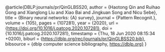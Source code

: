 @article{DBLP:journals/pr/QinGLBSS20,
author    = {Haotong Qin and
Ruihao Gong and
Xianglong Liu and
Xiao Bai and
Jingkuan Song and
Nicu Sebe},
title     = {Binary neural networks: {A} survey},
journal   = {Pattern Recognit.},
volume    = {105},
pages     = {107281},
year      = {2020},
url       = {https://doi.org/10.1016/j.patcog.2020.107281},
doi       = {10.1016/j.patcog.2020.107281},
timestamp = {Thu, 18 Jun 2020 08:15:34 +0200},
biburl    = {https://dblp.org/rec/journals/pr/QinGLBSS20.bib},
bibsource = {dblp computer science bibliography, https://dblp.org}
}